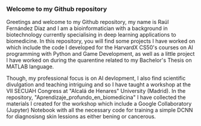 ### Welcome to my Github repository

Greetings and welcome to my Github repository, my name is Raúl Fernández Díaz and I am a bioinformatician with a background in biotechnology currently specialising in deep learning applications to biomedicine. In this repository, you will find some projects I have worked on which include the code I developed for the HarvardX CS50's courses on AI programming with Python and Game Development, as well as a little project I have worked on during the quarentine related to my Bachelor's Thesis on MATLAB language. 

Though, my professional focus is on AI devlopment, I also find scientific divulgation and teaching intriguing and so I have taught a workshop at the VII SECUAH Congress at "Alcalá de Henares" University (Madrid). In the repository, "Aprendizaje_profundo_en_biomedicina" I have collected the materials I created for the workshop which include a Google Collaboratory (Jupyter) Notebook with all the necessary code for training a simple DCNN for diagnosisng skin lessions as either bening or cancerous.
